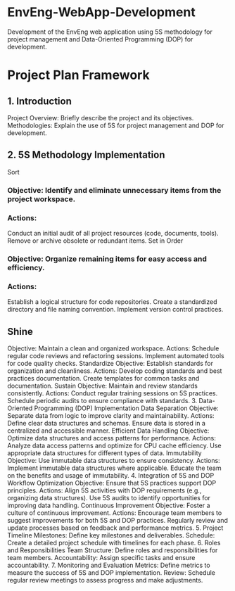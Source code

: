 # EnvEng-WebApp-Development
Development of the EnvEng web application using 5S methodology for project management and Data-Oriented Programming (DOP) for development.

# Project Plan Framework
## 1. Introduction
Project Overview: Briefly describe the project and its objectives.
Methodologies: Explain the use of 5S for project management and DOP for development.
## 2. 5S Methodology Implementation
Sort
### Objective: Identify and eliminate unnecessary items from the project workspace.
### Actions:
Conduct an initial audit of all project resources (code, documents, tools).
Remove or archive obsolete or redundant items.
Set in Order
### Objective: Organize remaining items for easy access and efficiency.
### Actions:
Establish a logical structure for code repositories.
Create a standardized directory and file naming convention.
Implement version control practices.
## Shine
Objective: Maintain a clean and organized workspace.
Actions:
Schedule regular code reviews and refactoring sessions.
Implement automated tools for code quality checks.
Standardize
Objective: Establish standards for organization and cleanliness.
Actions:
Develop coding standards and best practices documentation.
Create templates for common tasks and documentation.
Sustain
Objective: Maintain and review standards consistently.
Actions:
Conduct regular training sessions on 5S practices.
Schedule periodic audits to ensure compliance with standards.
3. Data-Oriented Programming (DOP) Implementation
Data Separation
Objective: Separate data from logic to improve clarity and maintainability.
Actions:
Define clear data structures and schemas.
Ensure data is stored in a centralized and accessible manner.
Efficient Data Handling
Objective: Optimize data structures and access patterns for performance.
Actions:
Analyze data access patterns and optimize for CPU cache efficiency.
Use appropriate data structures for different types of data.
Immutability
Objective: Use immutable data structures to ensure consistency.
Actions:
Implement immutable data structures where applicable.
Educate the team on the benefits and usage of immutability.
4. Integration of 5S and DOP
Workflow Optimization
Objective: Ensure that 5S practices support DOP principles.
Actions:
Align 5S activities with DOP requirements (e.g., organizing data structures).
Use 5S audits to identify opportunities for improving data handling.
Continuous Improvement
Objective: Foster a culture of continuous improvement.
Actions:
Encourage team members to suggest improvements for both 5S and DOP practices.
Regularly review and update processes based on feedback and performance metrics.
5. Project Timeline
Milestones: Define key milestones and deliverables.
Schedule: Create a detailed project schedule with timelines for each phase.
6. Roles and Responsibilities
Team Structure: Define roles and responsibilities for team members.
Accountability: Assign specific tasks and ensure accountability.
7. Monitoring and Evaluation
Metrics: Define metrics to measure the success of 5S and DOP implementation.
Review: Schedule regular review meetings to assess progress and make adjustments.
